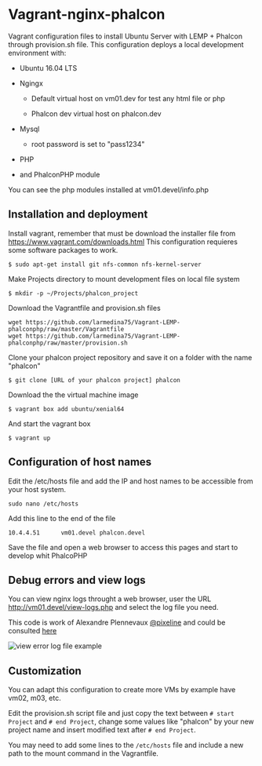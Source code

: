 # Vagrant-nginx-phalcon

Vagrant configuration files to install Ubuntu Server with LEMP + Phalcon through provision.sh file.
This configuration deploys a local development environment with:

* Ubuntu 16.04 LTS

* Ngingx

    * Default virtual host on vm01.dev for test any html file or php

    * Phalcon dev virtual host on phalcon.dev

* Mysql

    * root password is set to "pass1234"

* PHP 

* and PhalconPHP module

You can see the php modules installed at vm01.devel/info.php



## Installation and deployment

Install vagrant, remember that must be download the installer file from https://www.vagrant.com/downloads.html
This configuration requieres some software packages to work.

`$ sudo apt-get install git nfs-common nfs-kernel-server`

Make Projects directory to mount development files on local file system

`$ mkdir -p ~/Projects/phalcon_project`

Download the Vagrantfile and provision.sh files

```
wget https://github.com/larmedina75/Vagrant-LEMP-phalconphp/raw/master/Vagrantfile
wget https://github.com/larmedina75/Vagrant-LEMP-phalconphp/raw/master/provision.sh
```

Clone your phalcon project repository and save it on  a folder with the name "phalcon"

`$ git clone [URL of your phalcon project] phalcon`

Download the the virtual machine image

```
$ vagrant box add ubuntu/xenial64
```

And start the vagrant box

`$ vagrant up`

## Configuration of host names

Edit the /etc/hosts file and add the IP and host names to be accessible from your host system.

`sudo nano /etc/hosts`

Add this line to the end of the file

`10.4.4.51      vm01.devel phalcon.devel`

Save the file and open a web browser to access this pages and start to develop whit PhalcoPHP

## Debug errors and view logs

You can view nginx logs throught a web browser, user the URL http://vm01.devel/view-logs.php and select the log file you need.

This code is work of Alexandre Plennevaux [@pixeline](https://gist.github.com/pixeline) and could be consulted [here](https://gist.github.com/pixeline/e437fae2848aa4691fbe)


![view error log file example](https://github.com/larmedina75/Vagrant-LEMP-phalconphp/imgs/viewlogs.jpg "View Nginx error log file")

## Customization

You can adapt this configuration to create more VMs by example have vm02, m03, etc.

Edit the provision.sh script file and just copy the text between `# start Project` and `# end Project`, change some values like "phalcon" by your new project name and insert modified text after `# end Project`.

You may need to add some lines to the `/etc/hosts` file and include a new path to the mount command in the Vagrantfile.

